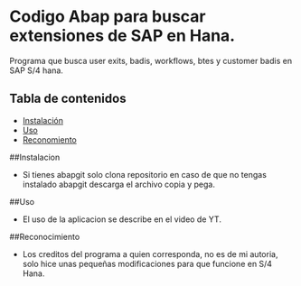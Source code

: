 # Codigo Abap para buscar extensiones de SAP en Hana.<br>
Programa que busca user exits, badis, workflows, btes y customer badis en SAP S/4 hana.<br>
## Tabla de contenidos
- [Instalación](#instalación)
- [Uso](#uso)
- [Reconomiento](#Reconocimiento)

##Instalacion
- Si tienes abapgit solo clona repositorio en caso de que no tengas instalado abapgit descarga el archivo copia y pega.

##Uso
- El uso de la aplicacion se describe en el video de YT.

 ##Reconocimiento
  - Los creditos del programa a quien corresponda, no es de mi autoria, solo hice unas pequeñas modificaciones para que funcione en S/4 Hana.
